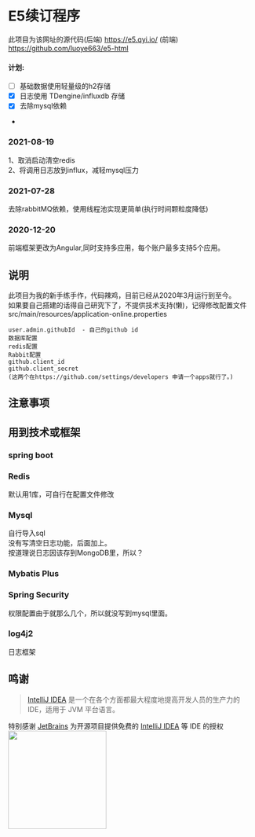 # E5续订程序
此项目为该网址的源代码(后端) https://e5.qyi.io/
(前端) https://github.com/luoye663/e5-html

#### 计划:
- [ ] 基础数据使用轻量级的h2存储
- [x] 日志使用 TDengine/influxdb 存储
- [x] 去除mysql依赖
- 
### 2021-08-19
1、取消启动清空redis  
2、将调用日志放到influx，减轻mysql压力
### 2021-07-28
去除rabbitMQ依赖，使用线程池实现更简单(执行时间颗粒度降低)

### 2020-12-20
前端框架更改为Angular,同时支持多应用，每个账户最多支持5个应用。
## 说明
此项目为我的新手练手作，代码辣鸡，目前已经从2020年3月运行到至今。  
如果要自己搭建的话得自己研究下了，不提供技术支持(懒)，记得修改配置文件 
src/main/resources/application-online.properties 
```
user.admin.githubId  - 自己的github id  
数据库配置  
redis配置  
Rabbit配置  
github.client_id  
github.client_secret  
(这两个在https://github.com/settings/developers 申请一个apps就行了。)
```
## 注意事项


## 用到技术或框架
### spring boot  

### Redis
默认用1库，可自行在配置文件修改  

### Mysql
自行导入sql  
没有写清空日志功能，后面加上。  
按道理说日志因该存到MongoDB里，所以？
### Mybatis Plus

### Spring Security
权限配置由于就那么几个，所以就没写到mysql里面。
### log4j2
日志框架

## 鸣谢

> [IntelliJ IDEA](https://www.jetbrains.com/zh-cn/idea/buy/#personal?billing=yearly) 是一个在各个方面都最大程度地提高开发人员的生产力的 IDE，适用于 JVM 平台语言。

特别感谢 [JetBrains](https://www.jetbrains.com/?from=) 为开源项目提供免费的 [IntelliJ IDEA](https://www.jetbrains.com/idea/?from=) 等 IDE 的授权  
[<img src=".github/jetbrains-variant-3.png" width="200"/>](https://www.jetbrains.com/)
